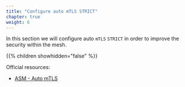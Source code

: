 ```yaml
---
title: "Configure auto mTLS STRICT"
chapter: true
weight: 6
---
```

In this section we will configure auto `mTLS` `STRICT` in order to improve the security within the mesh.

{{% children showhidden="false" %}}

Official resources:
- [ASM - Auto mTLS](https://cloud.google.com/service-mesh/docs/by-example/mtls)